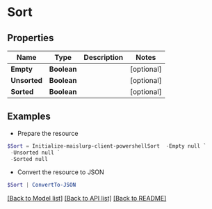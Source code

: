 # Sort
## Properties

Name | Type | Description | Notes
------------ | ------------- | ------------- | -------------
**Empty** | **Boolean** |  | [optional] 
**Unsorted** | **Boolean** |  | [optional] 
**Sorted** | **Boolean** |  | [optional] 

## Examples

- Prepare the resource
```powershell
$Sort = Initialize-maislurp-client-powershellSort  -Empty null `
 -Unsorted null `
 -Sorted null
```

- Convert the resource to JSON
```powershell
$Sort | ConvertTo-JSON
```

[[Back to Model list]](../README#documentation-for-models) [[Back to API list]](../README#documentation-for-api-endpoints) [[Back to README]](../README)

